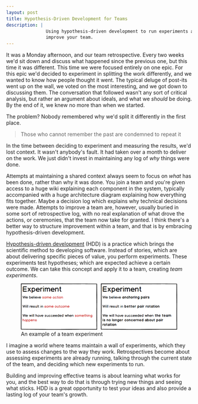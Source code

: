 ```yaml
---
layout: post
title: Hypothesis-Driven Development for Teams
description: |
               Using hypothesis-driven development to run experiments and 
               improve your team.
---
```


It was a Monday afternoon, and our team retrospective. Every two weeks we'd sit 
down and discuss what happened since the previous one, but this time it was 
different. This time we were focused entirely on one epic. For this epic we'd 
decided to experiment in splitting the work differently, and we wanted to know 
how people thought it went. The typical deluge of post-its went up on the wall, 
we voted on the most interesting, and we got down to discussing them. The 
conversation that followed wasn't any sort of critical analysis, but rather an 
argument about ideals, and what we _should_ be doing. By the end of it, we knew 
no more than when we started.

The problem? Nobody remembered why we'd split it differently in the first place.

> Those who cannot remember the past are condemned to repeat it

In the time between deciding to experiment and measuring the results, we'd lost
context. It wasn't anybody's fault. It had taken over a month to deliver on 
the work. We just didn't invest in maintaining any log of _why_ things were
done.

Attempts at maintaining a shared context always seem to focus on _what_ has been 
done, rather than why it was done. You join a team and you're given access to a 
huge wiki explaining each component in the system, typically accompanied 
with a huge architecture diagram explaining how everything fits together. Maybe 
a decision log which explains why technical decisions were made. Attempts to 
improve a team are, however, usually buried in some sort of retrospective log,
with no real explanation of what drove the actions, or ceremonies, that the team
now take for granted. I think there's a better way to structure improvement
within a team, and that is by embracing hypothesis-driven development.

[Hypothesis-driven development](http://barryoreilly.com/2013/10/21/how-to-implement-hypothesis-driven-development/)
(HDD) is a practice which brings the scientific method to developing software. 
Instead of stories, which are about delivering specific pieces of value, you 
perform experiments. These experiments test hypotheses; which are expected 
achieve a certain outcome. We can take this concept and apply it to a team, 
creating *team experiments*.

<figure>
  <img src="/images/experiment-pair.png" alt="Experiment cards"/>
  <figcaption>An example of a team experiment</figcaption>
</figure>

I imagine a world where teams maintain a wall of experiments, which they use to
assess changes to the way they work. Retrospectives become about assessing 
experiments are already running, talking through the current state of the team, 
and deciding which new experiments to run.

Building and improving effective teams is about learning what works for you, and
the best way to do that is through trying new things and seeing what sticks. HDD
is a great opportunity to test your ideas and also provide a lasting log of your 
team's growth.